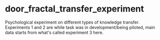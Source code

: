 # door_fractal_transfer_experiment
Psychological experiment on different types of knowledge transfer. Experiments 1 and 2 are while task was in development/being piloted, main data starts from what's called experiment 3 here.
